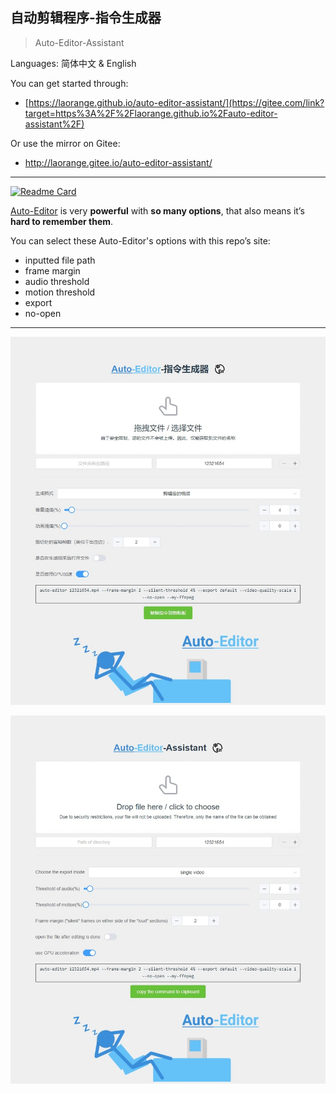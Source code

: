 ## 自动剪辑程序-指令生成器

> Auto-Editor-Assistant

Languages: 简体中文 & English

You can get started through:

+ [https://laorange.github.io/auto-editor-assistant/](https://gitee.com/link?target=https%3A%2F%2Flaorange.github.io%2Fauto-editor-assistant%2F)

Or use the mirror on Gitee:

+ http://laorange.gitee.io/auto-editor-assistant/

----

[![Readme Card](https://github-readme-stats.vercel.app/api/pin/?username=WyattBlue&repo=auto-editor)](https://github.com/WyattBlue/auto-editor)

[Auto-Editor](https://auto-editor.com/) is very **powerful** with **so many options**, that also means it’s **hard to remember them**. 

You can select these Auto-Editor's options with this repo’s site:

+ inputted file path
+ frame margin
+ audio threshold
+ motion threshold
+ export
+ no-open

---

![demo.png](/public/demo-zh.png)

![demo.png](/public/demo-en.png)
